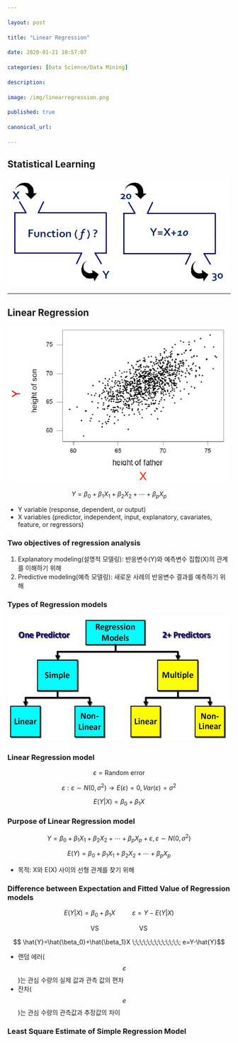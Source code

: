 ```yaml
---

layout: post

title: "Linear Regression"

date: 2020-01-21 10:57:07

categories: [Data Science/Data Mining]

description:

image: /img/linearregression.png

published: true

canonical_url:

---
```


## Statistical Learning

<img src="/img/statistical.PNG" width='500'>

------------------------------

## Linear Regression

<img src="/img/linearregression1.png" width='500'>

$$ Y = \beta_0 + \beta_1X_1 + \beta_2X_2 + \cdots + \beta_pX_p$$

- Y variable (response, dependent, or output)
- X variables (predictor, independent, input, explanatory, cavariates, feature, or regressors)

### Two objectives of regression analysis

1. Explanatory modeling(설명적 모델링): 반응변수(Y)와 예측변수 집합(X)의 관계를 이해하기 위해
2. Predictive modeling(예측 모델링): 새로운 사례의 반응변수 결과를 예측하기 위해

### Types of Regression models

<img src="/img/linearregression2.png" width='500'>

### Linear Regression model

$$ \varepsilon = \text{Random error}$$

$$ \varepsilon: \varepsilon \sim N(0,\sigma^2) \rightarrow E(\varepsilon)=0, Var(\varepsilon)=\sigma^2$$

$$ E(Y|X)=\beta_0+\beta_1X $$

### Purpose of Linear Regression model

$$Y = \beta_0 + \beta_1X_1 + \beta_2X_2 + \cdots + \beta_pX_p+\varepsilon, \varepsilon \sim N(0,\sigma^2)$$

$$ E(Y)= \beta_0 + \beta_1X_1 + \beta_2X_2 + \cdots + \beta_pX_p $$

- 목적: X와 E(X) 사이의 선형 관계를 찾기 위해

### Difference between Expectation and Fitted Value of Regression models

$$ E(Y|X)=\beta_0+\beta_1X \;\;\;\;\;\;\;\;\;\;\; \varepsilon = Y-E(Y|X)$$

$$\text{VS} \;\;\;\;\;\;\;\;\;\;\;\;\;\;\;\;\;\;\;\;\;\;\;\;\;\; \text{VS}$$

$$ \hat{Y}=\hat{\beta_0}+\hat{\beta_1}X \;\;\;\;\;\;\;\;\;\;\;\;\; e=Y-\hat{Y}$$

- 랜덤 에러( $$\varepsilon $$ )는 관심 수량의 실제 값과 관측 값의 편차
- 잔차($$e$$)는 관심 수량의 관측값과 추정값의 차이

### Least Square Estimate of Simple Regression Model
